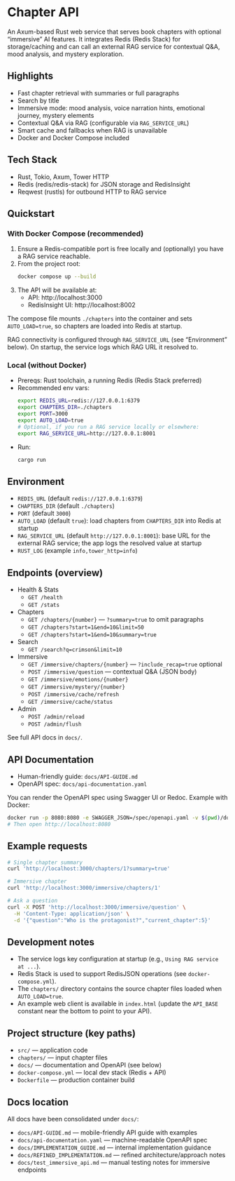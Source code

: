 # Chapter API

An Axum-based Rust web service that serves book chapters with optional “immersive” AI features. It integrates Redis (Redis Stack) for storage/caching and can call an external RAG service for contextual Q&A, mood analysis, and mystery exploration.

## Highlights
- Fast chapter retrieval with summaries or full paragraphs
- Search by title
- Immersive mode: mood analysis, voice narration hints, emotional journey, mystery elements
- Contextual Q&A via RAG (configurable via `RAG_SERVICE_URL`)
- Smart cache and fallbacks when RAG is unavailable
- Docker and Docker Compose included

## Tech Stack
- Rust, Tokio, Axum, Tower HTTP
- Redis (redis/redis-stack) for JSON storage and RedisInsight
- Reqwest (rustls) for outbound HTTP to RAG service

## Quickstart

### With Docker Compose (recommended)
1. Ensure a Redis-compatible port is free locally and (optionally) you have a RAG service reachable.
2. From the project root:
   ```bash
   docker compose up --build
   ```
3. The API will be available at:
   - API: http://localhost:3000
   - RedisInsight UI: http://localhost:8002

The compose file mounts `./chapters` into the container and sets `AUTO_LOAD=true`, so chapters are loaded into Redis at startup.

RAG connectivity is configured through `RAG_SERVICE_URL` (see “Environment” below). On startup, the service logs which RAG URL it resolved to.

### Local (without Docker)
- Prereqs: Rust toolchain, a running Redis (Redis Stack preferred)
- Recommended env vars:
  ```bash
  export REDIS_URL=redis://127.0.0.1:6379
  export CHAPTERS_DIR=./chapters
  export PORT=3000
  export AUTO_LOAD=true
  # Optional, if you run a RAG service locally or elsewhere:
  export RAG_SERVICE_URL=http://127.0.0.1:8001
  ```
- Run:
  ```bash
  cargo run
  ```

## Environment
- `REDIS_URL` (default `redis://127.0.0.1:6379`)
- `CHAPTERS_DIR` (default `./chapters`)
- `PORT` (default `3000`)
- `AUTO_LOAD` (default `true`): load chapters from `CHAPTERS_DIR` into Redis at startup
- `RAG_SERVICE_URL` (default `http://127.0.0.1:8001`): base URL for the external RAG service; the app logs the resolved value at startup
- `RUST_LOG` (example `info,tower_http=info`)

## Endpoints (overview)
- Health & Stats
  - `GET /health`
  - `GET /stats`
- Chapters
  - `GET /chapters/{number}` — `?summary=true` to omit paragraphs
  - `GET /chapters?start=1&end=10&limit=50`
  - `GET /chapters?start=1&end=10&summary=true`
- Search
  - `GET /search?q=crimson&limit=10`
- Immersive
  - `GET /immersive/chapters/{number}` — `?include_recap=true` optional
  - `POST /immersive/question` — contextual Q&A (JSON body)
  - `GET /immersive/emotions/{number}`
  - `GET /immersive/mystery/{number}`
  - `POST /immersive/cache/refresh`
  - `GET /immersive/cache/status`
- Admin
  - `POST /admin/reload`
  - `POST /admin/flush`

See full API docs in `docs/`.

## API Documentation
- Human-friendly guide: `docs/API-GUIDE.md`
- OpenAPI spec: `docs/api-documentation.yaml`

You can render the OpenAPI spec using Swagger UI or Redoc. Example with Docker:
```bash
docker run -p 8080:8080 -e SWAGGER_JSON=/spec/openapi.yaml -v $(pwd)/docs/api-documentation.yaml:/spec/openapi.yaml swaggerapi/swagger-ui
# Then open http://localhost:8080
```

## Example requests
```bash
# Single chapter summary
curl 'http://localhost:3000/chapters/1?summary=true'

# Immersive chapter
curl 'http://localhost:3000/immersive/chapters/1'

# Ask a question
curl -X POST 'http://localhost:3000/immersive/question' \
  -H 'Content-Type: application/json' \
  -d '{"question":"Who is the protagonist?","current_chapter":5}'
```

## Development notes
- The service logs key configuration at startup (e.g., `Using RAG service at ...`).
- Redis Stack is used to support RedisJSON operations (see `docker-compose.yml`).
- The `chapters/` directory contains the source chapter files loaded when `AUTO_LOAD=true`.
- An example web client is available in `index.html` (update the `API_BASE` constant near the bottom to point to your API).

## Project structure (key paths)
- `src/` — application code
- `chapters/` — input chapter files
- `docs/` — documentation and OpenAPI (see below)
- `docker-compose.yml` — local dev stack (Redis + API)
- `Dockerfile` — production container build

## Docs location
All docs have been consolidated under `docs/`:
- `docs/API-GUIDE.md` — mobile-friendly API guide with examples
- `docs/api-documentation.yaml` — machine-readable OpenAPI spec
- `docs/IMPLEMENTATION_GUIDE.md` — internal implementation guidance
- `docs/REFINED_IMPLEMENTATION.md` — refined architecture/approach notes
- `docs/test_immersive_api.md` — manual testing notes for immersive endpoints

